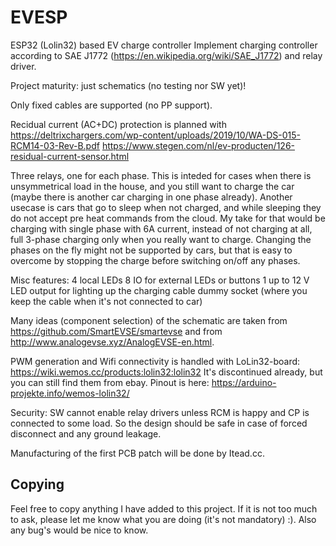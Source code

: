 # EVESP
ESP32 (Lolin32) based EV charge controller
Implement charging controller according to SAE J1772 (https://en.wikipedia.org/wiki/SAE_J1772) and relay driver.

Project maturity: just schematics (no testing nor SW yet)!

Only fixed cables are supported (no PP support).

Recidual current (AC+DC) protection is planned with https://deltrixchargers.com/wp-content/uploads/2019/10/WA-DS-015-RCM14-03-Rev-B.pdf
https://www.stegen.com/nl/ev-producten/126-residual-current-sensor.html

Three relays, one for each phase. This is inteded for cases when there is unsymmetrical load in the house, and you still want to charge the car (maybe there is another car charging in one phase already). Another usecase is cars that go to sleep when not charged, and while sleeping they do not accept pre heat commands from the cloud. My take for that would be charging with single phase with 6A current, instead of not charging at all, full 3-phase charging only when you really want to charge. Changing the phases on the fly might not be supported by cars, but that is easy to overcome by stopping the charge before switching on/off any phases.

Misc features:
4 local LEDs
8 IO for external LEDs or buttons
1 up to 12 V LED output for lighting up the charging cable dummy socket (where you keep the cable when it's not connected to car)  

Many ideas (component selection) of the schematic are taken from https://github.com/SmartEVSE/smartevse and from http://www.analogevse.xyz/AnalogEVSE-en.html. 

PWM generation and Wifi connectivity is handled with LoLin32-board:
https://wiki.wemos.cc/products:lolin32:lolin32
It's discontinued already, but you can still find them from ebay.
Pinout is here: https://arduino-projekte.info/wemos-lolin32/

Security:
SW cannot enable relay drivers unless RCM is happy and CP is connected to some load. So the design should be safe in case of forced disconnect and any ground leakage.

Manufacturing of the first PCB patch will be done by Itead.cc. 

## Copying
Feel free to copy anything I have added to this project. If it is not too much to ask, please let me know what you are doing (it's not mandatory) :). Also any bug's would be nice to know.